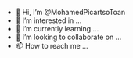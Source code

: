- 👋 Hi, I’m @MohamedPicartsoToan
- 👀 I’m interested in ...
- 🌱 I’m currently learning ...
- 💞️ I’m looking to collaborate on ...
- 📫 How to reach me ...

<!---
MohamedPicartsoToan/MohamedPicartsoToan is a ✨ special ✨ repository because its `README.md` (this file) appears on your GitHub profile.
You can click the Preview link to take a look at your changes.
--->
